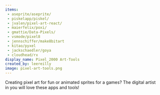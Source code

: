 ```yaml
---
items:
 - aseprite/aseprite/
 - piskelapp/piskel/
 - jvalen/pixel-art-react/
 - maierfelix/poxi/
 - gmattie/Data-Pixels/
 - vsmode/pixel8
 - jennschiffer/make8bitart
 - kitao/pyxel
 - jackschaedler/goya
 - cloudhead/rx
display_name: Pixel_2000 Art-Tools
created_by: leereilly
image: pixel-art-tools.png
---
```

Creating pixel art for fun or animated sprites for a games? The digital artist in you will love these apps and tools!
